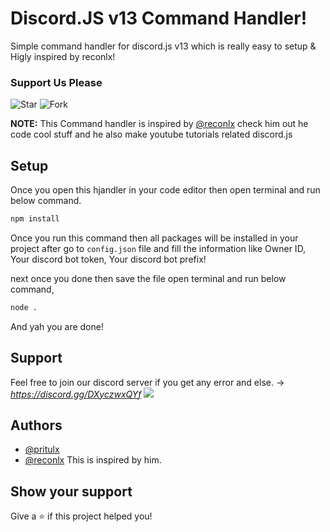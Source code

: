 
# Discord.JS v13 Command Handler!
Simple command handler for discord.js v13 which is really easy to setup & Higly inspired by reconlx!
<br>
### Support Us Please
![Star](https://i.imgur.com/FR2CpVQ.png)
![Fork](https://i.imgur.com/tVOUWa9.png)
<br>

**NOTE:** This Command handler is inspired by [@reconlx](https://github.com/reconlx) check him out he code cool stuff and he also make youtube tutorials related discord.js

## Setup 

Once you open this hjandler in your code editor then open terminal and run below command.

```bash
npm install
````

Once you run this command then all packages will be installed in your project after go to `config.json` file
and fill the information like Owner ID, Your discord bot token, Your discord bot prefix!

next once you done then save the file open terminal and run below command,

```bash
node .
```
And yah you are done!
  
## Support

Feel free to join our discord server if you get any error and else. -> *https://discord.gg/DXyczwxQYf*
<a href="https://www.discord.io/prituhq">
<img src="https://i.imgur.com/x4jN0XM.png">
</a>

  
## Authors

- [@pritulx](https://www.github.com/pritulx)
- [@reconlx](https://github.com/reconlx) This is inspired by him.

## Show your support

Give a ⭐️ if this project helped you!
  
